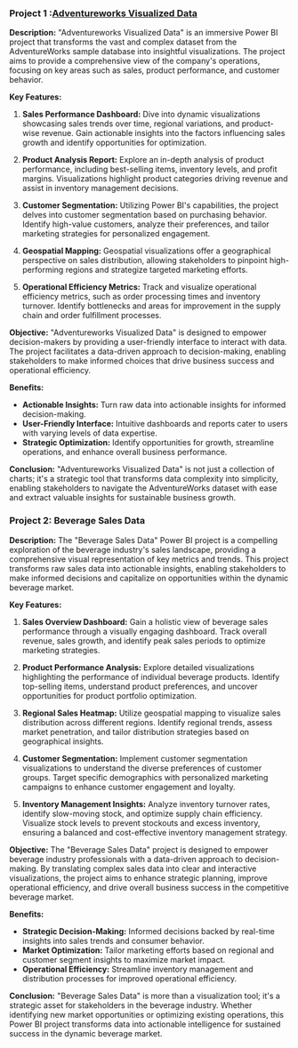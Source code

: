 ### Project 1 :[Adventureworks Visualized Data](https://github.com/OLUJUWON-OMOTOBA/Projects-Description/blob/main/Adventureworks%20Visualized%20Data.pbix)

**Description:**
"Adventureworks Visualized Data" is an immersive Power BI project that transforms the vast and complex dataset from the AdventureWorks sample database into insightful visualizations. The project aims to provide a comprehensive view of the company's operations, focusing on key areas such as sales, product performance, and customer behavior.

**Key Features:**

1. **Sales Performance Dashboard:**
   Dive into dynamic visualizations showcasing sales trends over time, regional variations, and product-wise revenue. Gain actionable insights into the factors influencing sales growth and identify opportunities for optimization.

2. **Product Analysis Report:**
   Explore an in-depth analysis of product performance, including best-selling items, inventory levels, and profit margins. Visualizations highlight product categories driving revenue and assist in inventory management decisions.

3. **Customer Segmentation:**
   Utilizing Power BI's capabilities, the project delves into customer segmentation based on purchasing behavior. Identify high-value customers, analyze their preferences, and tailor marketing strategies for personalized engagement.

4. **Geospatial Mapping:**
   Geospatial visualizations offer a geographical perspective on sales distribution, allowing stakeholders to pinpoint high-performing regions and strategize targeted marketing efforts.

5. **Operational Efficiency Metrics:**
   Track and visualize operational efficiency metrics, such as order processing times and inventory turnover. Identify bottlenecks and areas for improvement in the supply chain and order fulfillment processes.

**Objective:**
"Adventureworks Visualized Data" is designed to empower decision-makers by providing a user-friendly interface to interact with data. The project facilitates a data-driven approach to decision-making, enabling stakeholders to make informed choices that drive business success and operational efficiency.

**Benefits:**
- **Actionable Insights:** Turn raw data into actionable insights for informed decision-making.
- **User-Friendly Interface:** Intuitive dashboards and reports cater to users with varying levels of data expertise.
- **Strategic Optimization:** Identify opportunities for growth, streamline operations, and enhance overall business performance.

**Conclusion:**
"Adventureworks Visualized Data" is not just a collection of charts; it's a strategic tool that transforms data complexity into simplicity, enabling stakeholders to navigate the AdventureWorks dataset with ease and extract valuable insights for sustainable business growth.




### Project 2: Beverage Sales Data

**Description:**
The "Beverage Sales Data" Power BI project is a compelling exploration of the beverage industry's sales landscape, providing a comprehensive visual representation of key metrics and trends. This project transforms raw sales data into actionable insights, enabling stakeholders to make informed decisions and capitalize on opportunities within the dynamic beverage market.

**Key Features:**

1. **Sales Overview Dashboard:**
   Gain a holistic view of beverage sales performance through a visually engaging dashboard. Track overall revenue, sales growth, and identify peak sales periods to optimize marketing strategies.

2. **Product Performance Analysis:**
   Explore detailed visualizations highlighting the performance of individual beverage products. Identify top-selling items, understand product preferences, and uncover opportunities for product portfolio optimization.

3. **Regional Sales Heatmap:**
   Utilize geospatial mapping to visualize sales distribution across different regions. Identify regional trends, assess market penetration, and tailor distribution strategies based on geographical insights.

4. **Customer Segmentation:**
   Implement customer segmentation visualizations to understand the diverse preferences of customer groups. Target specific demographics with personalized marketing campaigns to enhance customer engagement and loyalty.

5. **Inventory Management Insights:**
   Analyze inventory turnover rates, identify slow-moving stock, and optimize supply chain efficiency. Visualize stock levels to prevent stockouts and excess inventory, ensuring a balanced and cost-effective inventory management strategy.

**Objective:**
The "Beverage Sales Data" project is designed to empower beverage industry professionals with a data-driven approach to decision-making. By translating complex sales data into clear and interactive visualizations, the project aims to enhance strategic planning, improve operational efficiency, and drive overall business success in the competitive beverage market.

**Benefits:**
- **Strategic Decision-Making:** Informed decisions backed by real-time insights into sales trends and consumer behavior.
- **Market Optimization:** Tailor marketing efforts based on regional and customer segment insights to maximize market impact.
- **Operational Efficiency:** Streamline inventory management and distribution processes for improved operational efficiency.

**Conclusion:**
"Beverage Sales Data" is more than a visualization tool; it's a strategic asset for stakeholders in the beverage industry. Whether identifying new market opportunities or optimizing existing operations, this Power BI project transforms data into actionable intelligence for sustained success in the dynamic beverage market.
